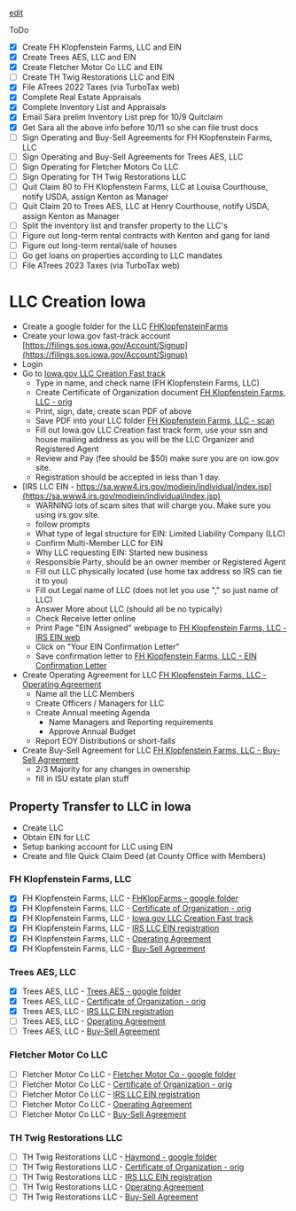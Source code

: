 [edit](https://github.com/christrees/blog/edit/master/farm/llc-create.md)

ToDo
- [x] Create FH Klopfenstein Farms, LLC and EIN
- [x] Create Trees AES, LLC and EIN
- [x] Create Fletcher Motor Co LLC and EIN
- [ ] Create TH Twig Restorations LLC and EIN
- [x] File ATrees 2022 Taxes (via TurboTax web)
- [x] Complete Real Estate Appraisals
- [x] Complete Inventory List and Appraisals
- [x] Email Sara prelim Inventory List prep for 10/9 Quitclaim
- [x] Get Sara all the above info before 10/11 so she can file trust docs 
- [ ] Sign Operating and Buy-Sell Agreements for FH Klopfenstein Farms, LLC
- [ ] Sign Operating and Buy-Sell Agreements for Trees AES, LLC
- [ ] Sign Operating for Fletcher Motors Co LLC
- [ ] Sign Operating for TH Twig Restorations LLC
- [ ] Quit Claim 80 to FH Klopfenstein Farms, LLC at Louisa Courthouse, notify USDA, assign Kenton as Manager
- [ ] Quit Claim 20 to Trees AES, LLC at Henry Courthouse, notify USDA, assign Kenton as Manager
- [ ] Split the inventory list and transfer property to the LLC's
- [ ] Figure out long-term rental contracts with Kenton and gang for land
- [ ] Figure out long-term rental/sale of houses
- [ ] Go get loans on properties according to LLC mandates
- [ ] File ATrees 2023 Taxes (via TurboTax web)
      
# LLC Creation Iowa
- Create a google folder for the LLC [FHKlopfensteinFarms](https://drive.google.com/drive/folders/1Mmve6EB6fLKasGB5SgA9U2fpKm-usqxB)
- Create your Iowa.gov fast-track account [https://filings.sos.iowa.gov/Account/Signup](https://filings.sos.iowa.gov/Account/Signup)
- Login
- Go to [Iowa.gov LLC Creation Fast track](https://filings.sos.iowa.gov/Account/Login?ReturnUrl=%2fForm%2fCertificate-of-Organization-LLC)
  - Type in name, and check name (FH Klopfenstein Farms, LLC)
  - Create Certificate of Organization document [FH Klopfenstein Farms, LLC - orig](https://docs.google.com/document/d/1Mtk1Pu-2h4_POV4CH-oZEcqgs9W787CLlqtm0OFN9_I/edit)
  - Print, sign, date, create scan PDF of above
  - Save PDF into your LLC folder [FH Klopfenstein Farms, LLC - scan](https://drive.google.com/file/d/1faglF7RKRevFWAjI_AkXjEfLgzs_V6BD/view?usp=drive_link)
  - Fill out Iowa.gov LLC Creation fast track form, use your ssn and house mailing address as you will be the LLC Organizer and Registered Agent
  - Review and Pay (fee should be $50) make sure you are on iow.gov site.
  - Registration should be accepted in less than 1 day.
- [IRS LLC EIN - https://sa.www4.irs.gov/modiein/individual/index.jsp](https://sa.www4.irs.gov/modiein/individual/index.jsp)
  - WARNING lots of scam sites that will charge you.  Make sure you using irs.gov site.
  - follow prompts
  - What type of legal structure for EIN: Limited Liability Company (LLC)
  - Confirm Multi-Member LLC for EIN
  - Why LLC requesting EIN: Started new business
  - Responsible Party, should be an owner member or Registered Agent
  - Fill out LLC physically located (use home tax address so IRS can tie it to you)
  - Fill out Legal name of LLC (does not let you use "," so just name of LLC)
  - Answer More about LLC (should all be no typically)
  - Check Receive letter online
  - Print Page "EIN Assigned" webpage to [FH Klopfenstein Farms, LLC - IRS EIN web]()
  - Click on "Your EIN Confirmation Letter"
  - Save confirmation letter to [FH Klopfenstein Farms, LLC - EIN Confirmation Letter]()
- Create Operating Agreement for LLC [FH Klopfenstein Farms, LLC - Operating Agreement]()
  - Name all the LLC Members
  - Create Officers / Managers for LLC
  - Create Annual meeting Agenda
    - Name Managers and Reporting requirements
    - Approve Annual Budget
  - Report EOY Distributions or short-falls
- Create Buy-Sell  Agreement for LLC [FH Klopfenstein Farms, LLC - Buy-Sell  Agreement]()
  - 2/3 Majority for any changes in ownership
  - fill in ISU estate plan stuff

## Property Transfer to LLC in Iowa
- Create LLC
- Obtain EIN for LLC
- Setup banking account for LLC using EIN
- Create and file Quick Claim Deed (at County Office with Members)
  
### FH Klopfenstein Farms, LLC
- [x] FH Klopfenstein Farms, LLC - [FHKlopFarms - google folder](https://drive.google.com/drive/folders/1Mmve6EB6fLKasGB5SgA9U2fpKm-usqxB)
- [x] FH Klopfenstein Farms, LLC - [Certificate of Organization - orig](https://docs.google.com/document/d/1Mtk1Pu-2h4_POV4CH-oZEcqgs9W787CLlqtm0OFN9_I/edit)
- [x] FH Klopfenstein Farms, LLC - [Iowa.gov LLC Creation Fast track](https://filings.sos.iowa.gov/Account/Login?ReturnUrl=%2fForm%2fCertificate-of-Organization-LLC)
- [x] FH Klopfenstein Farms, LLC - [IRS LLC EIN registration](https://sa.www4.irs.gov/modiein/individual/index.jsp)
- [x] FH Klopfenstein Farms, LLC - [Operating Agreement](https://docs.google.com/document/d/1wRQye1VKHnxYyYIVX_ejRCyxdOAbVsidEQLn7pBaTiY/edit)
- [x] FH Klopfenstein Farms, LLC - [Buy-Sell Agreement](https://docs.google.com/document/d/1A7tQSme_FXWe3I3eSx577uZvkTXYm_lLJQB4bDo_YNw/edit)

### Trees AES, LLC
- [x] Trees AES, LLC - [Trees AES - google folder](https://drive.google.com/drive/folders/1L0ZHdfcZHxX_gcrFgkWBCrwEgNsOnLvh)
- [x] Trees AES, LLC - [Certificate of Organization - orig](https://drive.google.com/file/d/1nQwO-I8gSzWEIW2paa4zLUzP3iXc7y0x/view?usp=drive_link)
- [x] Trees AES, LLC - [IRS LLC EIN registration](https://drive.google.com/file/d/1KMxgr-u3rL47Enhri5a34nYp-wxDenGa/view?usp=drive_link)
- [ ] Trees AES, LLC - [Operating Agreement]()
- [ ] Trees AES, LLC - [Buy-Sell Agreement]()

### Fletcher Motor Co LLC
- [ ] Fletcher Motor Co LLC - [Fletcher Motor Co - google folder]()
- [ ] Fletcher Motor Co LLC - [Certificate of Organization - orig]()
- [ ] Fletcher Motor Co LLC - [IRS LLC EIN registration](2)
- [ ] Fletcher Motor Co LLC - [Operating Agreement]()
- [ ] Fletcher Motor Co LLC - [Buy-Sell Agreement]()

### TH Twig Restorations LLC
- [ ] TH Twig Restorations LLC - [Haymond - google folder]()
- [ ] TH Twig Restorations LLC - [Certificate of Organization - orig]()
- [ ] TH Twig Restorations LLC - [IRS LLC EIN registration](2)
- [ ] TH Twig Restorations LLC - [Operating Agreement]()
- [ ] TH Twig Restorations LLC - [Buy-Sell Agreement]()
